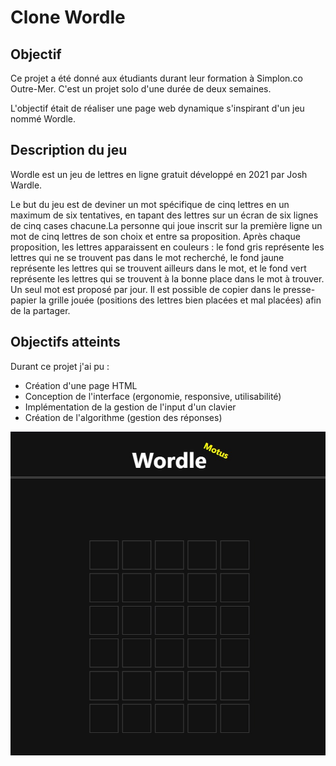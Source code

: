 # Clone Wordle



## Objectif



Ce projet a été donné aux étudiants durant leur formation à Simplon.co Outre-Mer. C'est un projet solo d'une durée de deux semaines.



L'objectif était de réaliser une page web dynamique s'inspirant d'un jeu nommé Wordle.



## Description du jeu



Wordle est un jeu de lettres en ligne gratuit développé en 2021 par Josh Wardle. 

Le but du jeu est de deviner un mot spécifique de cinq lettres en un maximum de six tentatives, en tapant des lettres sur un écran de six lignes de cinq cases chacune.La personne qui joue inscrit sur la première ligne un mot de cinq lettres de son choix et entre sa proposition. Après chaque proposition, les lettres apparaissent en couleurs : le fond gris représente les lettres qui ne se trouvent pas dans le mot recherché, le fond jaune représente les lettres qui se trouvent ailleurs dans le mot, et le fond vert représente les lettres qui se trouvent à la bonne place dans le mot à trouver. Un seul mot est proposé par jour. Il est possible de copier dans le presse-papier la grille jouée (positions des lettres bien placées et mal placées) afin de la partager.



## Objectifs atteints



Durant ce projet j'ai pu :

- Création d'une page HTML
- Conception de l'interface (ergonomie, responsive, utilisabilité)
- Implémentation de la gestion de l'input d'un clavier
- Création de l'algorithme (gestion des réponses)



![wordle](wordle.jpg)
